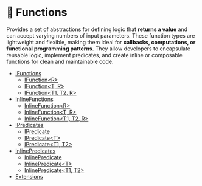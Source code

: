 # 🧩 Functions

Provides a set of abstractions for defining logic that **returns a value** and can accept varying numbers of input
parameters. These function types are lightweight and flexible, making them ideal for **callbacks, computations, or
functional programming patterns**. They allow developers to encapsulate reusable logic, implement predicates, and create
inline or composable functions for clean and maintainable code.

- [IFunctions](IFunctions.md) <!-- + -->
    - [IFunction&lt;R&gt;](IFunction.md) <!-- + -->
    - [IFunction&lt;T, R&gt;](IFunction%601.md) <!-- + -->
    - [IFunction&lt;T1, T2, R&gt;]()
- [InlineFunctions]()
    - [InlineFunction&lt;R&gt;]()
    - [InlineFunction&lt;T, R&gt;]()
    - [InlineFunction&lt;T1, T2, R&gt;]()
- [IPredicates]()
  - [IPredicate]()
  - [IPredicate&lt;T&gt;]()
  - [IPredicate&lt;T1, T2&gt;]()
- [InlinePredicates]()
  - [InlinePredicate]()
  - [InlinePredicate&lt;T&gt;]()
  - [InlinePredicate&lt;T1, T2&gt;]()
- [Extensions](Extensions.md)